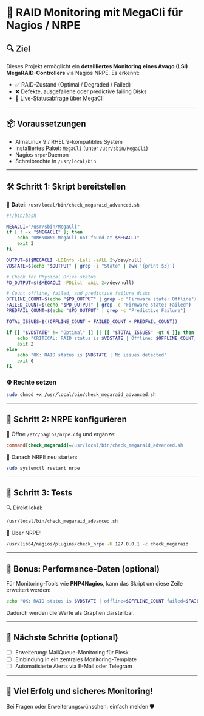 # 💾 RAID Monitoring mit MegaCli für Nagios / NRPE

## 🔍 Ziel

Dieses Projekt ermöglicht ein **detailliertes Monitoring eines Avago (LSI) MegaRAID-Controllers** via Nagios NRPE. Es erkennt:

* ✅ RAID-Zustand (Optimal / Degraded / Failed)
* ❌ Defekte, ausgefallene oder predictive failing Disks
* 🔄 Live-Statusabfrage über MegaCli

---

## 📦 Voraussetzungen

* AlmaLinux 9 / RHEL 9-kompatibles System
* Installiertes Paket: `MegaCli` (unter `/usr/sbin/MegaCli`)
* Nagios `nrpe`-Daemon
* Schreibrechte in `/usr/local/bin`

---

## 🛠️ Schritt 1: Skript bereitstellen

📄 **Datei:** `/usr/local/bin/check_megaraid_advanced.sh`

```bash
#!/bin/bash

MEGACLI="/usr/sbin/MegaCli"
if [ ! -x "$MEGACLI" ]; then
    echo "UNKNOWN: MegaCli not found at $MEGACLI"
    exit 3
fi

OUTPUT=$($MEGACLI -LDInfo -Lall -aALL 2>/dev/null)
VDSTATE=$(echo "$OUTPUT" | grep -i "State" | awk '{print $3}')

# Check for Physical Drive status
PD_OUTPUT=$($MEGACLI -PDList -aALL 2>/dev/null)

# Count offline, failed, and predictive failure disks
OFFLINE_COUNT=$(echo "$PD_OUTPUT" | grep -c "Firmware state: Offline")
FAILED_COUNT=$(echo "$PD_OUTPUT" | grep -c "Firmware state: Failed")
PREDFAIL_COUNT=$(echo "$PD_OUTPUT" | grep -c "Predictive Failure")

TOTAL_ISSUES=$((OFFLINE_COUNT + FAILED_COUNT + PREDFAIL_COUNT))

if [[ "$VDSTATE" != "Optimal" ]] || [[ "$TOTAL_ISSUES" -gt 0 ]]; then
    echo "CRITICAL: RAID status is $VDSTATE | Offline: $OFFLINE_COUNT, Failed: $FAILED_COUNT, Predictive Failures: $PREDFAIL_COUNT"
    exit 2
else
    echo "OK: RAID status is $VDSTATE | No issues detected"
    exit 0
fi
```

### ⚙️ Rechte setzen

```bash
sudo chmod +x /usr/local/bin/check_megaraid_advanced.sh
```

---

## 🧩 Schritt 2: NRPE konfigurieren

🔧 Öffne `/etc/nagios/nrpe.cfg` und ergänze:

```ini
command[check_megaraid]=/usr/local/bin/check_megaraid_advanced.sh
```

🔄 Danach NRPE neu starten:

```bash
sudo systemctl restart nrpe
```

---

## 🧪 Schritt 3: Tests

🔍 Direkt lokal:

```bash
/usr/local/bin/check_megaraid_advanced.sh
```

📡 Über NRPE:

```bash
/usr/lib64/nagios/plugins/check_nrpe -H 127.0.0.1 -c check_megaraid
```

---

## 🎁 Bonus: Performance-Daten (optional)

Für Monitoring-Tools wie **PNP4Nagios**, kann das Skript um diese Zeile erweitert werden:

```bash
echo "OK: RAID status is $VDSTATE | offline=$OFFLINE_COUNT failed=$FAILED_COUNT predictive=$PREDFAIL_COUNT"
```

Dadurch werden die Werte als Graphen darstellbar.

---

## 📮 Nächste Schritte (optional)

* [ ] Erweiterung: MailQueue-Monitoring für Plesk
* [ ] Einbindung in ein zentrales Monitoring-Template
* [ ] Automatisierte Alerts via E-Mail oder Telegram

---

## 🙌 Viel Erfolg und sicheres Monitoring!

Bei Fragen oder Erweiterungswünschen: einfach melden 🛡️
